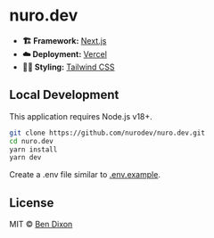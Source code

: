 # nuro.dev

-   **🏗️ Framework:** [Next.js](https://nextjs.org/)
-   **☁️ Deployment:** [Vercel](http://vercel.com/)
-   **🧑‍🎨 Styling:** [Tailwind CSS](https://tailwindcss.com/)

## Local Development

This application requires Node.js v18+.

```bash
git clone https://github.com/nurodev/nuro.dev.git
cd nuro.dev
yarn install
yarn dev
```

Create a .env file similar to [.env.example](https://github.com/nurodev/nuro.dev/blob/main/.example.env).

## License

MIT © [Ben Dixon](https://github.com/nurodev/nuro.dev/blob/main/LICENSE)
